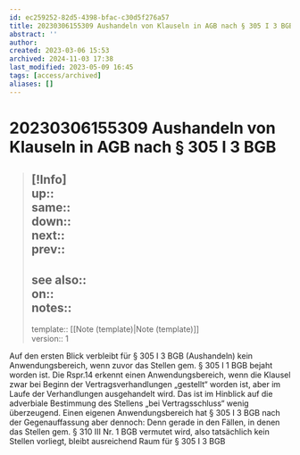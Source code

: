 ```yaml
---
id: ec259252-82d5-4398-bfac-c30d5f276a57
title: 20230306155309 Aushandeln von Klauseln in AGB nach § 305 I 3 BGB
abstract: ''
author: 
created: 2023-03-06 15:53
archived: 2024-11-03 17:38
last_modified: 2023-05-09 16:45
tags: [access/archived]
aliases: []
---
```


# 20230306155309 Aushandeln von Klauseln in AGB nach § 305 I 3 BGB

> [!Info]  
> up::  
> same::  
> down::  
> next::  
> prev::
> ---  
> see also::  
> on::  
> notes::
> ---
> template:: [[Note (template)|Note (template)]]  
> version:: 1

Auf den ersten Blick verbleibt für § 305 I 3 BGB (Aushandeln) kein Anwendungsbereich, wenn zuvor das Stellen gem. § 305 I 1 BGB bejaht worden ist. Die Rspr.14 erkennt einen Anwendungsbereich, wenn die Klausel zwar bei Beginn der Vertragsverhandlungen „gestellt“ worden ist, aber im Laufe der Verhandlungen ausgehandelt wird. Das ist im Hinblick auf die adverbiale Bestimmung des Stellens „bei Vertragsschluss“ wenig überzeugend. Einen eigenen Anwendungsbereich hat § 305 I 3 BGB nach der Gegenauffassung aber dennoch: Denn gerade in den Fällen, in denen das Stellen gem. § 310 III Nr. 1 BGB vermutet wird, also tatsächlich kein Stellen vorliegt, bleibt ausreichend Raum für § 305 I 3 BGB
